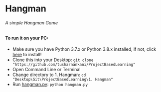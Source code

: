# Hangman
###### A simple Hangman Game

#### To run it on your PC:
* Make sure you have Python 3.7.x or Python 3.8.x installed, if not, click [here](https://www.python.org/downloads/) to install! 
* Clone this into your Desktop: `git clone "https://github.com/tusharnankani/ProjectBasedLearning"`
* Open Command Line or Terminal 
* Change directory to 1. Hangman: `cd "Desktop\Git\ProjectBasedLearning\1. Hangman"`
* Run [hangman.py](https://github.com/tusharnankani/ProjectBasedLearning/blob/master/1.%20Hangman/hangman.py): `python hangman.py`
